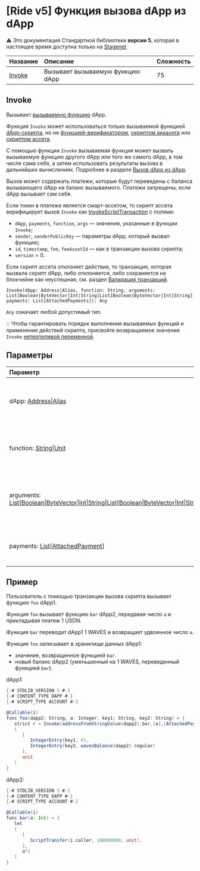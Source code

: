 # [Ride v5] Функция вызова dApp из dApp

:warning: Это документация Стандартной библиотеки **версии 5**, которая в настоящее время доступна только на [Stagenet](/ru/blockchain/blockchain-network/).

| Название | Описание | Сложность |
| :--- | :--- | :--- |
| [Invoke](#invoke) | Вызывает вызываемую функцию dApp | 75 |

## Invoke

Вызывает [вызываемую функцию](/en/ride/v5/functions/callable-function) dApp.

Функция `Invoke` может использоваться только вызываемой функцией [dApp-скрипта](/ru/ride/script/script-types/dapp-script), но не [функцией-верификатором](/ru/ride/functions/verifier-function), [скриптом аккаунта](/ru/ride/script/script-types/account-script) или [скриптом ассета](/ru/ride/script/script-types/asset-script).

С помощью функции `Invoke` вызываемая функция может вызвать вызываемую функцию другого dApp или того же самого dApp, в том числе сама себя, а затем использовать результаты вызова в дальнейших вычислениях. Подробнее в разделе [Вызов dApp из dApp](/ru/ride/advanced/dapp-to-dapp).

Вызов может содержать платежи, которые будут переведены с баланса вызывающего dApp на баланс вызываемого. Платежи запрещены, если dApp вызывает сам себя.

Если токен в платеже является смарт-ассетом, то скрипт ассета верифицирует вызов `Invoke` как [InvokeScriptTransaction](/ru/ride/v5/structures/transaction-structures/invoke-script-transaction) с полями:
* `dApp`, `payments`, `function`, `args` — значения, указанные в функции `Invoke`;
* `sender`, `senderPublicKey` — параметры dApp, который вызвал функцию;
* `id`, `timestamp`, `fee`, `feeAssetId` — как в транзакции вызова скрипта;
* `version` = 0.

Если скрипт ассета отклоняет действие, то транзакция, которая вызвала скрипт dApp, либо отклоняется, либо сохраняется на блокчейне как неуспешная, см. раздел [Валидация транзакций](/ru/blockchain/transaction/transaction-validation).

```ride
Invoke(dApp: Address|Alias, function: String, arguments: List[Boolean|ByteVector|Int|String|List[Boolean|ByteVector|Int|String]], payments: List[AttachedPayments]): Any
```

`Any` означает любой допустимый тип.

:bulb: Чтобы гарантировать порядок выполнения вызываемых функций и применения действий скрипта, присвойте возвращаемое значение `Invoke` [ нетерпеливой переменной](/ru/ride/v5/variables/).

## Параметры

| Параметр | Описание |
| :--- | :--- |
| dApp: [Address](/ru/ride/v5/structures/common-structures/address)&#124;[Alias](/ru/ride/v5/structures/common-structures/alias) | [Адрес](/ru/blockchain/account/address) или [псевдоним](/ru/blockchain/account/alias) dApp, функция которого вызывается |
| function: [String](/ru/ride/v5/data-types/string)&#124;[Unit](/ru/ride/v5/data-types/unit) | Имя вызываемой функции. `unit` — вызов функции по умолчанию |
| arguments: [List](/ru/ride/v5/data-types/list)[[Boolean](/ru/ride/v5/data-types/boolean)&#124;[ByteVector](/ru/ride/v5/data-types/byte-vector)&#124;[Int](/ru/ride/v5/data-types/int)&#124;[String](/ru/ride/v5/data-types/string)&#124;[List](/ru/ride/v5/data-types/list)[[Boolean](/ru/ride/v5/data-types/boolean)&#124;[ByteVector](/ru/ride/v5/data-types/byte-vector)&#124;[Int](/ru/ride/v5/data-types/int)&#124;[String](/ru/ride/v5/data-types/string)]]&#124;[Unit](/ru/ride/v5/data-types/unit) | Параметры вызываемой функции. `unit` в случае вызова функции по умолчанию |
| payments: [List](/ru/ride/v5/data-types/list)[[AttachedPayment](/ru/ride/v5/structures/common-structures/attached-payment)] | Платежи в пользу вызываемого dApp, не более 10 |

## Пример

Пользователь с помощью транзакции вызова скрипта вызывает функцию `foo` dApp1.

Функция `foo` вызывает функцию `bar` dApp2, передавая число `a` и прикладывая платеж 1 USDN.

Функция `bar` переводит dApp1 1 WAVES и возвращает удвоенное число `a`.

Функция `foo` записывает в хранилище данных dApp1:
* значение, возвращенное функцией `bar`.
* новый баланс dApp2 (уменьшенный на 1 WAVES, переведенный функцией `bar`).

dApp1:

```scala
{-# STDLIB_VERSION 5 #-}
{-# CONTENT_TYPE DAPP #-}
{-# SCRIPT_TYPE ACCOUNT #-}

@Callable(i)
func foo(dapp2: String, a: Integer, key1: String, key2: String) = {
   strict r = Invoke(addressFromStringValue(dapp2),bar,[a],[AttachedPayment(base58'DG2xFkPdDwKUoBkzGAhQtLpSGzfXLiCYPEzeKH2Ad24p',1000000)])
   (
      [
         IntegerEntry(key1, r),
         IntegerEntry(key2, wavesBalance(dapp2).regular)
      ],
      unit
   )
}
```

dApp2:

```scala
{-# STDLIB_VERSION 5 #-}
{-# CONTENT_TYPE DAPP #-}
{-# SCRIPT_TYPE ACCOUNT #-}

@Callable(i)
func bar(a: Int) = {
   let 
   (
      [
         ScriptTransfer(i.caller, 100000000, unit),
      ],
      a*2
   )
}
```

